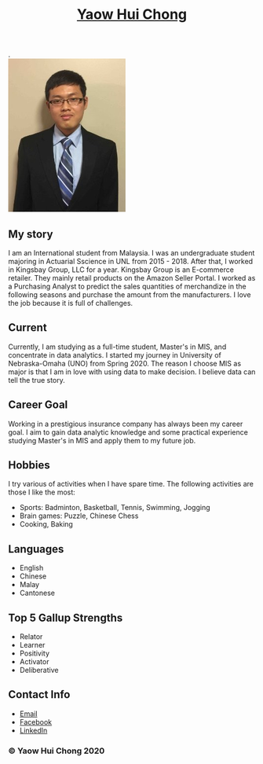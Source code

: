 <header>
<h1><a href="Activity 2/Resume.pdf">Yaow Hui Chong</a></h1>
</header>
<main class = "body">
.<div class = "align">
<div class = "picture">
<img src="Activity 2/image.png" alt="Yaow Hui Chong" class="img">	
</div>	
<h2>My story</h2>
<p>I am an International student from Malaysia. I was an undergraduate student majoring in Actuarial Sscience in UNL from 2015 - 2018. After that, I worked in Kingsbay Group, LLC for a year. Kingsbay Group is an E-commerce
 retailer. They mainly retail products on the Amazon Seller Portal. I worked as a Purchasing Analyst to predict the sales quantities of merchandize in the following seasons and purchase the amount from the manufacturers. I love the job because it is full of 
challenges. </p>

<h2>Current</h2>
<p>Currently, I am studying as a full-time student, Master's in MIS, and concentrate in data analytics. I started my journey in University of Nebraska-Omaha (UNO) from Spring 2020. The reason I choose MIS as major is that I am in love with using 
data to make decision. I believe data can tell the true story. </p>   

<h2>Career Goal</h2>
<p>Working in a prestigious insurance company has always been my career goal. I aim to gain data analytic knowledge and some practical experience studying Master's in MIS and apply them to my future job.</p>

<h2>Hobbies</h2>
<p>I try various of activities when I have spare time. The following activities are those I like the most: </p>
	<ul class="Unorder">
		<li>Sports: Badminton, Basketball, Tennis, Swimming, Jogging</li>
		<li>Brain games: Puzzle, Chinese Chess</li>
		<li>Cooking, Baking</li> 
	</ul>

<h2>Languages</h2>
	<ul class ="Unorder">
		<li> English </li>
		<li> Chinese </li>
		<li> Malay </li>
		<li> Cantonese </li>
	</ul>
<h2>Top 5 Gallup Strengths</h2>
	<ul class ="Unorder">
		<li> Relator </li>
		<li> Learner </li>
		<li> Positivity </li>
		<li> Activator </li>
		<li> Deliberative </li>
	</ul>
</div>
</main>


<footer>
	<h2>Contact Info</h2>
	<ul>
		<li><a href="mailto:ychong@unomaha.com">Email</a></li>
              	<li><a href="https://www.facebook.com/chong.terry.31">Facebook</a></li>
                <li><a href="https://www.linkedin.com/in/yaow-hui-chong/">LinkedIn</a></li>	
	</ul>
	<h3>&copy; Yaow Hui Chong 2020 </h3>
</footer>
</body>

